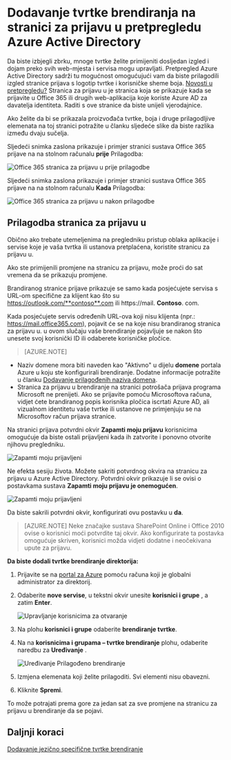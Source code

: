<properties
pageTitle="Prilagodba stranice za prijavu u pretpregledu Azure Active Directory | Microsoft Azure"
description="Saznajte kako dodati tvrtke brendiranje Azure stranicu za prijavu"
services="active-directory"
documentationCenter=""
authors="curtand"
manager="femila"
editor=""/>

<tags
ms.service="active-directory"
ms.workload="identity"
ms.tgt_pltfrm="na"
ms.devlang="na"
ms.topic="article"
ms.date="09/30/2016"
ms.author="curtand"/>

# <a name="add-company-branding-to-your-sign-in-page-in-the-azure-active-directory-preview"></a>Dodavanje tvrtke brendiranja na stranici za prijavu u pretpregledu Azure Active Directory

Da biste izbjegli zbrku, mnoge tvrtke želite primijeniti dosljedan izgled i dojam preko svih web-mjesta i servisa mogu upravljati. Pretpregled Azure Active Directory sadrži tu mogućnost omogućujući vam da biste prilagodili izgled stranice prijava s logotip tvrtke i korisničke sheme boja. [Novosti u pretpregledu?](active-directory-preview-explainer.md) Stranica za prijavu u je stranica koja se prikazuje kada se prijavite u Office 365 ili drugih web-aplikacija koje koriste Azure AD za davatelja identiteta. Raditi s ove stranice da biste unijeli vjerodajnice.

Ako želite da bi se prikazala proizvođača tvrtke, boja i druge prilagodljive elemenata na toj stranici potražite u članku sljedeće slike da biste razlika između dvaju sučelja.

Sljedeći snimka zaslona prikazuje i primjer stranici sustava Office 365 prijave na na stolnom računalu **prije** Prilagodba:

![Office 365 stranica za prijavu u prije prilagodbe](./media/active-directory-branding-custom-signon-azure-portal/sign-in-page-before-customization.png)

Sljedeći snimka zaslona prikazuje i primjer stranici sustava Office 365 prijave na na stolnom računalu **Kada** Prilagodba:

![Office 365 stranica za prijavu u nakon prilagodbe](./media/active-directory-branding-custom-signon-azure-portal/sign-in-page-after-customization.png)


## <a name="customizing-the-sign-in-page"></a>Prilagodba stranica za prijavu u

Obično ako trebate utemeljenima na pregledniku pristup oblaka aplikacije i servise koje je vaša tvrtka ili ustanova pretplaćena, koristite stranicu za prijavu u.

Ako ste primijenili promjene na stranicu za prijavu, može proći do sat vremena da se prikazuju promjene.

Brandiranog stranice prijave prikazuje se samo kada posjećujete servisa s URL-om specifične za klijent kao što su https://outlook.com/**contoso**.com ili https://mail. **Contoso**. com.

Kada posjećujete servis određenih URL-ova koji nisu klijenta (npr.: https://mail.office365.com), pojavit će se na koje nisu brandiranog stranica za prijavu u. u ovom slučaju vaše brendiranje pojavljuje se nakon što unesete svoj korisnički ID ili odaberete korisničke pločice.

> [AZURE.NOTE]
>
- Naziv domene mora biti naveden kao "Aktivno" u dijelu **domene** portala Azure u koju ste konfigurirali brendiranje. Dodatne informacije potražite u članku [Dodavanje prilagođenih naziva domena](active-directory-domains-add-azure-portal.md).
- Stranica za prijavu u brendiranje na stranici potrošača prijava programa Microsoft ne prenijeti. Ako se prijavite pomoću Microsoftova računa, vidjet ćete brandiranog popis korisnika pločica iscrtati Azure AD, ali vizualnom identitetu vaše tvrtke ili ustanove ne primjenjuju se na Microsoftov račun prijava stranice.

Na stranici prijava potvrdni okvir **Zapamti moju prijavu** korisnicima omogućuje da biste ostali prijavljeni kada ih zatvorite i ponovno otvorite njihovu pregledniku. 

   ![Zapamti moju prijavljeni](./media/active-directory-branding-custom-signon-azure-portal/01.png)

Ne efekta sesiju života. Možete sakriti potvrdnog okvira na stranicu za prijavu u Azure Active Directory.
Potvrdni okvir prikazuje li se ovisi o postavkama sustava **Zapamti moju prijavu je onemogućen**.

   ![Zapamti moju prijavljeni](./media/active-directory-branding-custom-signon-azure-portal/02.png)


Da biste sakrili potvrdni okvir, konfigurirati ovu postavku u **da**. 

> [AZURE.NOTE] Neke značajke sustava SharePoint Online i Office 2010 ovise o korisnici moći potvrdite taj okvir. Ako konfigurirate ta postavka omogućuje skriven, korisnici možda vidjeti dodatne i neočekivana upute za prijavu.




**Da biste dodali tvrtke brendiranje direktorija:**

1.  Prijavite se na [portal za Azure](https://portal.azure.com) pomoću računa koji je globalni administrator za direktorij.

2.  Odaberite **nove servise**, u tekstni okvir unesite **korisnici i grupe** , a zatim **Enter**.

    ![Upravljanje korisnicima za otvaranje](./media/active-directory-branding-custom-signon-azure-portal/user-management.png)

3. Na plohu **korisnici i grupe** odaberite **brendiranje tvrtke**.

4. Na na **korisnicima i grupama – tvrtke brendiranje** plohu, odaberite naredbu za **Uređivanje** .

    ![Uređivanje Prilagođeno brendiranje](./media/active-directory-branding-custom-signon-azure-portal/edit-branding.png)

5. Izmjena elemenata koji želite prilagoditi. Svi elementi nisu obavezni.

6. Kliknite **Spremi**.

To može potrajati prema gore za jedan sat za sve promjene na stranicu za prijavu u brendiranje da se pojavi.

## <a name="next-steps"></a>Daljnji koraci

[Dodavanje jezično specifične tvrtke brendiranje](active-directory-branding-localize-azure-portal.md)
